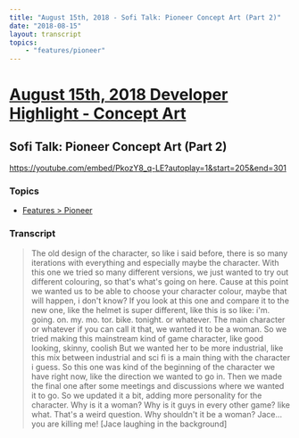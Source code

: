```yaml
---
title: "August 15th, 2018 - Sofi Talk: Pioneer Concept Art (Part 2)"
date: "2018-08-15"
layout: transcript
topics: 
    - "features/pioneer"
---
```

# [August 15th, 2018 Developer Highlight - Concept Art](../2018-08-15.md)
## Sofi Talk: Pioneer Concept Art (Part 2)
https://youtube.com/embed/PkozY8_q-LE?autoplay=1&start=205&end=301
### Topics
* [Features > Pioneer](../topics/features/pioneer.md)

### Transcript

> The old design of the character,
> so like i said before,
> there is so many iterations with everything and especially maybe the character.
> With this one we tried so many different versions,
> we just wanted to try out different colouring,
> so that's what's going on here.
> Cause at this point we wanted us to be able to choose your character colour,
> maybe that will happen, i don't know?
> If you look at this one and compare it to the new one,
> like the helmet is super different, like this is so like:
> i'm. going. on. my. mo. tor. bike. tonight. or whatever.
> The main character or whatever if you can call it that,
> we wanted it to be a woman.
> So we tried making this mainstream kind of game character, like
> good looking, skinny, coolish
> But we wanted her to be more industrial, like
> this mix between industrial and sci fi is a main thing with the character i guess.
> So this one was kind of the beginning of the character we have right now,
> like the direction we wanted to go in.
> Then we made the final one
> after some meetings and discussions where we wanted it to go.
> So we updated it a bit,
> adding more personality for the character.
> Why is it a woman?
> Why is it guys in every other game?
> like
> what. That's a weird question.
> Why shouldn't it be a woman?
> Jace...
> you are killing me!
> [Jace laughing in the background]
